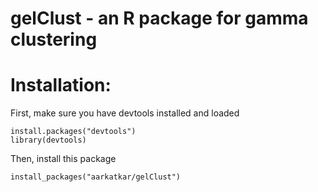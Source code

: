 # gelClust - an R package for gamma clustering
# Installation:
First, make sure you have devtools installed and loaded
```
install.packages("devtools")
library(devtools)
```
Then, install this package
```
install_packages("aarkatkar/gelClust")
```
